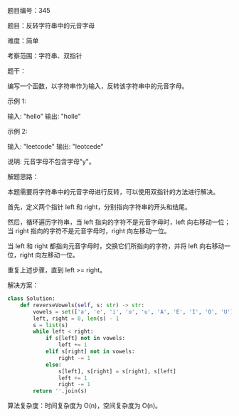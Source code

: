 题目编号：345

题目：反转字符串中的元音字母

难度：简单

考察范围：字符串、双指针

题干：

编写一个函数，以字符串作为输入，反转该字符串中的元音字母。

示例 1:

输入: "hello"
输出: "holle"

示例 2:

输入: "leetcode"
输出: "leotcede"

说明:
元音字母不包含字母"y"。

解题思路：

本题需要将字符串中的元音字母进行反转，可以使用双指针的方法进行解决。

首先，定义两个指针 left 和 right，分别指向字符串的开头和结尾。

然后，循环遍历字符串，当 left 指向的字符不是元音字母时，left 向右移动一位；当 right 指向的字符不是元音字母时，right 向左移动一位。

当 left 和 right 都指向元音字母时，交换它们所指向的字符，并将 left 向右移动一位，right 向左移动一位。

重复上述步骤，直到 left >= right。

解决方案：

```python
class Solution:
    def reverseVowels(self, s: str) -> str:
        vowels = set(['a', 'e', 'i', 'o', 'u', 'A', 'E', 'I', 'O', 'U'])
        left, right = 0, len(s) - 1
        s = list(s)
        while left < right:
            if s[left] not in vowels:
                left += 1
            elif s[right] not in vowels:
                right -= 1
            else:
                s[left], s[right] = s[right], s[left]
                left += 1
                right -= 1
        return ''.join(s)
```

算法复杂度：时间复杂度为 O(n)，空间复杂度为 O(n)。